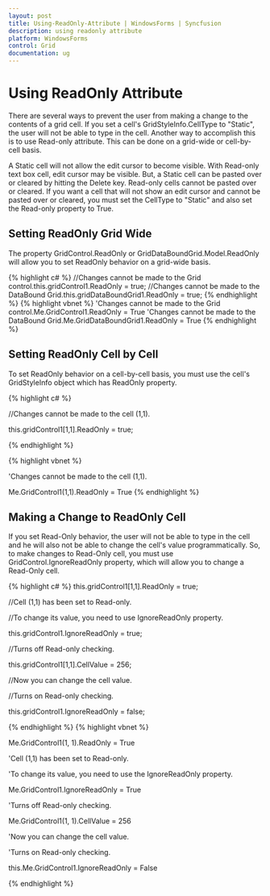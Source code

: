 ```yaml
---
layout: post
title: Using-ReadOnly-Attribute | WindowsForms | Syncfusion
description: using readonly attribute
platform: WindowsForms
control: Grid
documentation: ug
---
```


# Using ReadOnly Attribute

There are several ways to prevent the user from making a change to the contents of a grid cell. If you set a cell's GridStyleInfo.CellType to "Static", the user will not be able to type in the cell. Another way to accomplish this is to use Read-only attribute. This can be done on a grid-wide or cell-by-cell basis. 

A Static cell will not allow the edit cursor to become visible. With Read-only text box cell, edit cursor may be visible. But, a Static cell can be pasted over or cleared by hitting the Delete key. Read-only cells cannot be pasted over or cleared. If you want a cell that will not show an edit cursor and cannot be pasted over or cleared, you must set the CellType to "Static" and also set the Read-only property to True.

## Setting ReadOnly Grid Wide

The property GridControl.ReadOnly or GridDataBoundGrid.Model.ReadOnly will allow you to set ReadOnly behavior on a grid-wide basis.

{% highlight c#  %}
//Changes cannot be made to the Grid control.this.gridControl1.ReadOnly = true;  //Changes cannot be made to the DataBound Grid.this.gridDataBoundGrid1.ReadOnly = true;
{% endhighlight   %}
{% highlight vbnet  %}
'Changes cannot be made to the Grid control.Me.GridControl1.ReadOnly = True   'Changes cannot be made to the DataBound Grid.Me.GridDataBoundGrid1.ReadOnly = True
{% endhighlight   %}

## Setting ReadOnly Cell by Cell



To set ReadOnly behavior on a cell-by-cell basis, you must use the cell's GridStyleInfo object which has ReadOnly property. 



{% highlight c#  %}

//Changes cannot be made to the cell (1,1).

this.gridControl1[1,1].ReadOnly = true;

{% endhighlight   %}


{% highlight vbnet  %}


'Changes cannot be made to the cell (1,1).

Me.GridControl1(1,1).ReadOnly = True
{% endhighlight   %}

## Making a Change to ReadOnly Cell

If you set Read-Only behavior, the user will not be able to type in the cell and he will also not be able to change the cell's value programmatically. So, to make changes to Read-Only cell, you must use GridControl.IgnoreReadOnly property, which will allow you to change a Read-Only cell.






{% highlight c#  %}
this.gridControl1[1,1].ReadOnly = true; 



//Cell (1,1) has been set to Read-only. 

//To change its value, you need to use IgnoreReadOnly property.

this.gridControl1.IgnoreReadOnly = true;



//Turns off Read-only checking.

this.gridControl1[1,1].CellValue = 256; 



//Now you can change the cell value.

//Turns on Read-only checking.

this.gridControl1.IgnoreReadOnly = false;



{% endhighlight   %}
{% highlight vbnet  %}



Me.GridControl1(1, 1).ReadOnly = True 



'Cell (1,1) has been set to Read-only.

'To change its value, you need to use the IgnoreReadOnly property.

Me.GridControl1.IgnoreReadOnly = True   



'Turns off Read-only checking.

Me.GridControl1(1, 1).CellValue = 256  



'Now you can change the cell value.

'Turns on Read-only checking.

this.Me.GridControl1.IgnoreReadOnly = False   

{% endhighlight   %}

